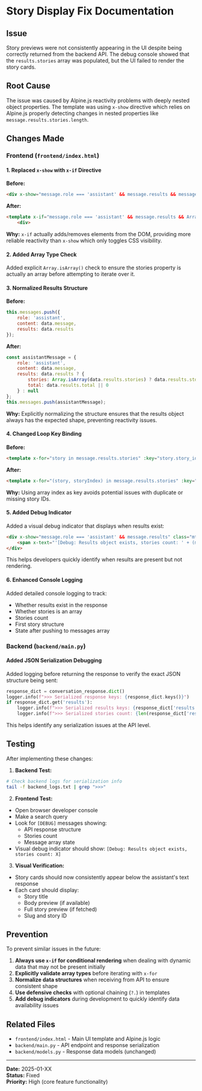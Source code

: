 # Story Display Fix Documentation

## Issue
Story previews were not consistently appearing in the UI despite being correctly returned from the backend API. The debug console showed that the `results.stories` array was populated, but the UI failed to render the story cards.

## Root Cause
The issue was caused by Alpine.js reactivity problems with deeply nested object properties. The template was using `x-show` directive which relies on Alpine.js properly detecting changes in nested properties like `message.results.stories.length`.

## Changes Made

### Frontend (`frontend/index.html`)

#### 1. Replaced `x-show` with `x-if` Directive
**Before:**
```html
<div x-show="message.role === 'assistant' && message.results && message.results.stories && message.results.stories.length">
```

**After:**
```html
<template x-if="message.role === 'assistant' && message.results && Array.isArray(message.results.stories) && message.results.stories.length > 0">
    <div>
```

**Why:** `x-if` actually adds/removes elements from the DOM, providing more reliable reactivity than `x-show` which only toggles CSS visibility.

#### 2. Added Array Type Check
Added explicit `Array.isArray()` check to ensure the stories property is actually an array before attempting to iterate over it.

#### 3. Normalized Results Structure
**Before:**
```javascript
this.messages.push({
    role: 'assistant',
    content: data.message,
    results: data.results
});
```

**After:**
```javascript
const assistantMessage = {
    role: 'assistant',
    content: data.message,
    results: data.results ? {
        stories: Array.isArray(data.results.stories) ? data.results.stories : [],
        total: data.results.total || 0
    } : null
};
this.messages.push(assistantMessage);
```

**Why:** Explicitly normalizing the structure ensures that the results object always has the expected shape, preventing reactivity issues.

#### 4. Changed Loop Key Binding
**Before:**
```html
<template x-for="story in message.results.stories" :key="story.story_id">
```

**After:**
```html
<template x-for="(story, storyIndex) in message.results.stories" :key="storyIndex">
```

**Why:** Using array index as key avoids potential issues with duplicate or missing story IDs.

#### 5. Added Debug Indicator
Added a visual debug indicator that displays when results exist:
```html
<div x-show="message.role === 'assistant' && message.results" class="mt-2 text-xs text-gray-500">
    <span x-text="'[Debug: Results object exists, stories count: ' + (message.results?.stories?.length || 0) + ']'"></span>
</div>
```

This helps developers quickly identify when results are present but not rendering.

#### 6. Enhanced Console Logging
Added detailed console logging to track:
- Whether results exist in the response
- Whether stories is an array
- Stories count
- First story structure
- State after pushing to messages array

### Backend (`backend/main.py`)

#### Added JSON Serialization Debugging
Added logging before returning the response to verify the exact JSON structure being sent:
```python
response_dict = conversation_response.dict()
logger.info(f">>> Serialized response keys: {response_dict.keys()}")
if response_dict.get('results'):
    logger.info(f">>> Serialized results keys: {response_dict['results'].keys()}")
    logger.info(f">>> Serialized stories count: {len(response_dict['results'].get('stories', []))}")
```

This helps identify any serialization issues at the API level.

## Testing
After implementing these changes:

1. **Backend Test:**
```bash
# Check backend logs for serialization info
tail -f backend_logs.txt | grep ">>>"
```

2. **Frontend Test:**
- Open browser developer console
- Make a search query
- Look for `[DEBUG]` messages showing:
  - API response structure
  - Stories count
  - Message array state
- Visual debug indicator should show: `[Debug: Results object exists, stories count: X]`

3. **Visual Verification:**
- Story cards should now consistently appear below the assistant's text response
- Each card should display:
  - Story title
  - Body preview (if available)
  - Full story preview (if fetched)
  - Slug and story ID

## Prevention
To prevent similar issues in the future:

1. **Always use `x-if` for conditional rendering** when dealing with dynamic data that may not be present initially
2. **Explicitly validate array types** before iterating with `x-for`
3. **Normalize data structures** when receiving from API to ensure consistent shape
4. **Use defensive checks** with optional chaining (`?.`) in templates
5. **Add debug indicators** during development to quickly identify data availability issues

## Related Files
- `frontend/index.html` - Main UI template and Alpine.js logic
- `backend/main.py` - API endpoint and response serialization
- `backend/models.py` - Response data models (unchanged)

---

**Date:** 2025-01-XX  
**Status:** Fixed  
**Priority:** High (core feature functionality)